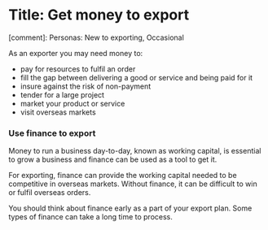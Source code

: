 # Title: Get money to export 
[comment]: Personas: New to exporting, Occasional

As an exporter you may need money to:

- pay for resources to fulfil an order 
- fill the gap between delivering a good or service and being paid for it
- insure against the risk of non-payment
- tender for a large project
- market your product or service
- visit overseas markets

###  Use finance to export

Money to run a business day-to-day, known as working capital, is essential to grow a business and finance can be used as a tool to get it. 

For exporting, finance can provide the working capital needed to be competitive in overseas markets. Without finance, it can be difficult to win or fulfil overseas orders.  

You should think about finance early as a part of your export plan. Some types of finance can take a long time to process. 
